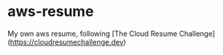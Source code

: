# aws-resume
My own aws resume, following [The Cloud Resume Challenge] (https://cloudresumechallenge.dev)
